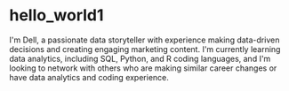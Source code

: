 # hello_world1
I'm Dell, a passionate data storyteller with experience making data-driven decisions and creating engaging marketing content. I'm currently learning data analytics, including SQL, Python, and R coding languages, and I'm looking to network with others who are making similar career changes or have data analytics and coding experience.

